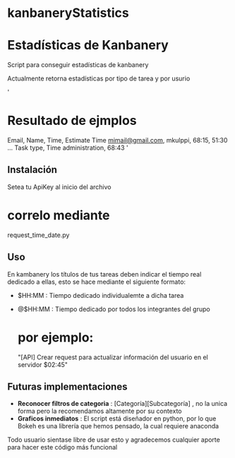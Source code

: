 kanbaneryStatistics
===================

# Estadísticas de Kanbanery

Script para conseguir estadísticas de kanbanery

Actualmente retorna estadísticas por tipo de tarea y por usurio

'
  # Resultado de ejmplos
  Email, Name, Time, Estimate Time
  mimail@gmail.com, mkulppi, 68:15, 51:30
  ...
  Task type, Time
  administration, 68:43
'

## Instalación

Setea tu ApiKey al inicio del archivo

  # correlo mediante
  request_time_date.py
  
## Uso

En kambanery los títulos de tus tareas deben indicar el tiempo real dedicado a ellas, esto se hace mediante el siguiente formato:

* $HH:MM : Tiempo dedicado individualemte a dicha tarea 
* @$HH:MM : Tiempo dedicado por todos los integrantes del grupo

  # por ejemplo:
  "[API] Crear request para actualizar información del usuario en el servidor $02:45"
  
## Futuras implementaciones

+ **Reconocer filtros de categoria** : [Categoría][Subcategoría] , no la unica forma pero la recomendamos altamente por su contexto
+ **Graficos inmediatos** : El script está diseñador en python, por lo que Bokeh es una librería que hemos pensado, la cual requiere anaconda  

Todo usuario sientase libre de usar esto y agradecemos cualquier aporte para hacer este código más funcional



